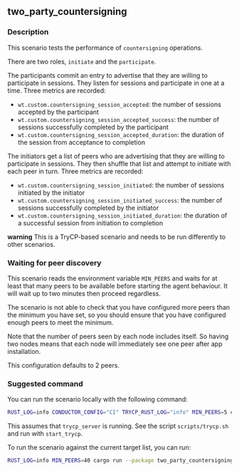 ## two_party_countersigning

### Description

This scenario tests the performance of `countersigning` operations.

There are two roles, `initiate` and the `participate`. 

The participants commit an entry to advertise that they are willing
to participate in sessions. They listen for sessions and participate in one at a time. Three metrics are recorded:
- `wt.custom.countersigning_session_accepted`: the number of sessions accepted by the participant
- `wt.custom.countersigning_session_accepted_success`: the number of sessions successfully completed by the participant
- `wt.custom.countersigning_session_accepted_duration`: the duration of the session from acceptance to completion

The initiators get a list of peers who are advertising that they are willing to participate in sessions. They then shuffle
that list and attempt to initiate with each peer in turn. Three metrics are recorded:
- `wt.custom.countersigning_session_initiated`: the number of sessions initiated by the initiator
- `wt.custom.countersigning_session_initiated_success`: the number of sessions successfully completed by the initiator
- `wt.custom.countersigning_session_initiated_duration`: the duration of a successful session from initiation to completion

**warning** This is a TryCP-based scenario and needs to be run differently to other scenarios.

### Waiting for peer discovery

This scenario reads the environment variable `MIN_PEERS` and waits for at least that many peers to be available before
starting the agent behaviour. It will wait up to two minutes then proceed regardless.

The scenario is not able to check that you have configured more peers than the minimum you have set, so you should
ensure that you have configured enough peers to meet the minimum.

Note that the number of peers seen by each node includes itself. So having two nodes means that each node will
immediately see one peer after app installation.

This configuration defaults to 2 peers.

### Suggested command

You can run the scenario locally with the following command:

```bash
RUST_LOG=info CONDUCTOR_CONFIG="CI" TRYCP_RUST_LOG="info" MIN_PEERS=5 cargo run --package two_party_countersigning -- --targets targets-ci.yaml --behaviour initiate:2 --behaviour participate:3 --instances-per-target 5 --duration 300
```

This assumes that `trycp_server` is running. See the script `scripts/trycp.sh` and run with `start_trycp`.

To run the scenario against the current target list, you can run:

```bash
RUST_LOG=info MIN_PEERS=40 cargo run --package two_party_countersigning -- --targets targets.yaml --behaviour initiate:1 --behaviour participate:1 --duration 500
```
